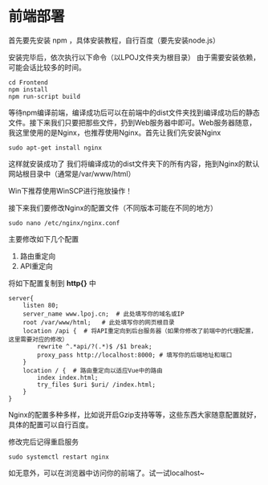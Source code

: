 # 前端部署

首先要先安装 npm ，具体安装教程，自行百度（要先安装node.js）

安装完毕后，依次执行以下命令（以LPOJ文件夹为根目录）
由于需要安装依赖，可能会话比较多的时间。

```
cd Frontend
npm install
npm run-script build
```

等待npm编译前端，编译成功后可以在前端中的dist文件夹找到编译成功后的静态文件。接下来我们只要把那些文件，扔到Web服务器中即可。Web服务器随意，我这里使用的是Nginx，也推荐使用Nginx。首先让我们先安装Nginx

```
sudo apt-get install nginx
```
这样就安装成功了
我们将编译成功的dist文件夹下的所有内容，拖到Nginx的默认网站根目录中（通常是/var/www/html）

Win下推荐使用WinSCP进行拖放操作！

接下来我们要修改Nginx的配置文件（不同版本可能在不同的地方）
```
sudo nano /etc/nginx/nginx.conf
```

主要修改如下几个配置

1. 路由重定向
2. API重定向


将如下配置复制到 **http{}** 中
```
server{
    listen 80;
    server_name www.lpoj.cn;  # 此处填写你的域名或IP
    root /var/www/html;   # 此处填写你的网页根目录
    location /api {  # 将API重定向到后台服务器（如果你修改了前端中的代理配置，这里需要对应的修改）
        rewrite ^.*api/?(.*)$ /$1 break;
        proxy_pass http://localhost:8000; # 填写你的后端地址和端口
    }
    location / {  # 路由重定向以适应Vue中的路由
        index index.html;
        try_files $uri $uri/ /index.html;
    }
}
```

Nginx的配置多种多样，比如说开启Gzip支持等等，这些东西大家随意配置就好，具体的配置可以自行百度。

修改完后记得重启服务
```
sudo systemctl restart nginx
```

如无意外，可以在浏览器中访问你的前端了。试一试localhost~